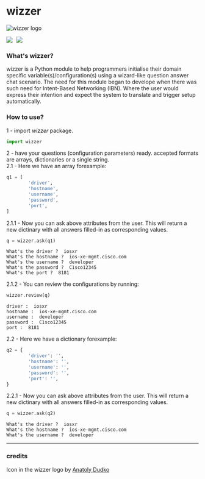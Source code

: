 # wizzer
![wizzer logo](https://raw.githubusercontent.com/seekasra/wizzer/main/cover.png)

[<img style="float: left; margin: 0px 10px 0px 0px" src="https://img.shields.io/github/last-commit/seekasra/wizzer.svg">](https://github.com/seekasra/wizzer/commits/master)

[<img style="float: left;" src="https://img.shields.io/github/license/seekasra/wizzer.svg">](https://github.com/seekasra/wizzer/blob/master/LICENSE)
<br/>

### What's wizzer?
wizzer is a Python module to help programmers initialise their domain specific
variable(s)/configuration(s) using a wizard-like question answer chat scenario.
The need for this module began to develope when there was such need for
Intent-Based Networking (IBN). Where the user would express their intention and
expect the system to translate and trigger setup automatically.
### How to use?
1 - import _wizzer_ package.


```python
import wizzer
```

2 - have your questions (configuration parameters) ready. accepted formats are arrays, dictionaries or a single string.
<br/> 2.1 - Here we have an array forexample:


```python
q1 = [
        'driver',
        'hostname',
        'username',
        'password',
        'port',
]
```

2.1.1 - Now you can ask above attributes from the user. This will return a new dictinary with all answers filled-in as corresponding values.


```python
q = wizzer.ask(q1)
```

    What's the driver ?  iosxr
    What's the hostname ?  ios-xe-mgmt.cisco.com
    What's the username ?  developer
    What's the password ?  C1sco12345
    What's the port ?  8181


2.1.2 - You can review the configurations by running:


```python
wizzer.review(q)
```

    driver :  iosxr
    hostname :  ios-xe-mgmt.cisco.com
    username :  developer
    password :  C1sco12345
    port :  8181


2.2 - Here we have a dictionary forexample:


```python
q2 = {
        'driver': '',
        'hostname': '',
        'username': '',
        'password': '',
        'port': '',
}
```

2.2.1 - Now you can ask above attributes from the user. This will return a new dictinary with all answers filled-in as corresponding values.


```python
q = wizzer.ask(q2)
```

    What's the driver ?  iosxr
    What's the hostname ?  ios-xe-mgmt.cisco.com
    What's the username ?  developer


---
### credits
Icon in the wizzer logo by [Anatoly Dudko](https://thenounproject.com/tolyachudes/)

